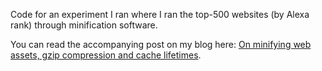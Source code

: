 Code for an experiment I ran where I ran the top-500 websites (by Alexa rank) through minification software.

You can read the accompanying post on my blog here: [On minifying web assets, gzip compression and cache lifetimes](https://www.dannyvankooten.com/blog/2022/minifying-top-websites/).